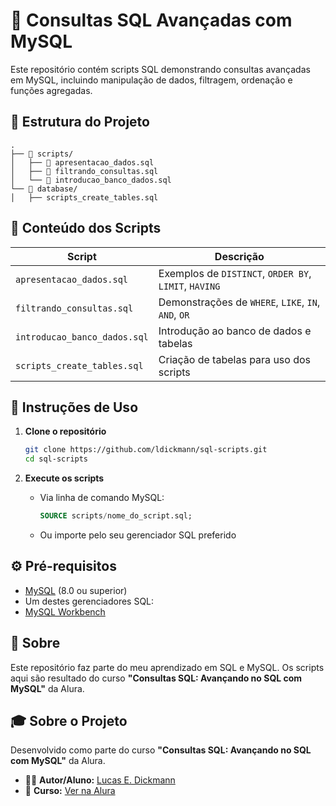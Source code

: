 # 📌 Consultas SQL Avançadas com MySQL

Este repositório contém scripts SQL demonstrando consultas avançadas em MySQL, incluindo manipulação de dados, filtragem, ordenação e funções agregadas.

## 📖 Estrutura do Projeto

```
.
├── 📁 scripts/
│   ├── 📄 apresentacao_dados.sql
│   ├── 📄 filtrando_consultas.sql
│   └── 📄 introducao_banco_dados.sql
└── 📁 database/
│   ├── scripts_create_tables.sql
```

## 📑 Conteúdo dos Scripts

| Script                       | Descrição                                             |
| ---------------------------- | ----------------------------------------------------- |
| `apresentacao_dados.sql`     | Exemplos de `DISTINCT`, `ORDER BY`, `LIMIT`, `HAVING` |
| `filtrando_consultas.sql`    | Demonstrações de `WHERE`, `LIKE`, `IN`, `AND`, `OR`   |
| `introducao_banco_dados.sql` | Introdução ao banco de dados e tabelas                |
| `scripts_create_tables.sql`  | Criação de tabelas para uso dos scripts               |

## 🚀 Instruções de Uso

1. **Clone o repositório**

   ```bash
   git clone https://github.com/ldickmann/sql-scripts.git
   cd sql-scripts
   ```

2. **Execute os scripts**
   - Via linha de comando MySQL:
     ```sql
     SOURCE scripts/nome_do_script.sql;
     ```
   - Ou importe pelo seu gerenciador SQL preferido

## ⚙️ Pré-requisitos

- [MySQL](https://www.mysql.com/downloads/) (8.0 ou superior)
- Um destes gerenciadores SQL:
- [MySQL Workbench](https://www.mysql.com/products/workbench/)

## 📌 Sobre

Este repositório faz parte do meu aprendizado em SQL e MySQL. Os scripts aqui são resultado do curso **"Consultas SQL: Avançando no SQL com MySQL"** da Alura.

## 🎓 Sobre o Projeto

Desenvolvido como parte do curso **"Consultas SQL: Avançando no SQL com MySQL"** da Alura.

- 👨‍💻 **Autor/Aluno:** [Lucas E. Dickmann](https://github.com/ldickmann)
- 🔗 **Curso:** [Ver na Alura](https://cursos.alura.com.br/course/mysql-consultas-sql)
